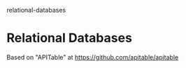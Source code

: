 relational-databases
# Relational Databases

Based on "APITable" at https://github.com/apitable/apitable
